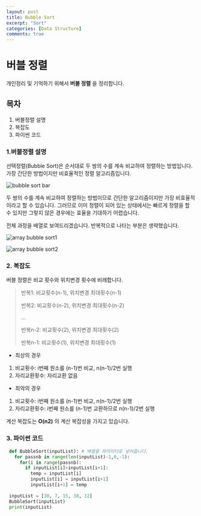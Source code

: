 ```yaml
---
layout: post
title: Bubble Sort
excerpt: "Sort"
categories: [Data Structure]
comments: true
---
```


# 버블 정렬
개인정리 및 기억하기 위해서 **버블 정렬** 을 정리합니다. 

## 목차
1. 버블정렬 설명
2. 복잡도
3. 파이썬 코드



### 1.버블정렬 설명
선택정렬(Bubble Sort)은 순서대로 두 쌍의 수를 계속 비교하여 정렬하는 방법입니다. 가장 간단한 방법이지만 비효율적인 정렬 알고리즘입니다. 

![bubble sort bar](https://user-images.githubusercontent.com/26396102/49686150-9fefd900-fb33-11e8-990a-20f8735a3efb.PNG)

두 쌍의 수를 계속 비교하여 정렬하는 방법이므로 간단한 알고리즘이지만 가장 비효율적이라고 할 수 있습니다. 그러므로 이미 정렬이 되어 있는 상태에서는 빠르게 정렬을 할 수 있지만 그렇지 않은 경우에는 효율을 기대하기 어렵습니다. 

전체 과정을 배열로 보여드리겠습니다. 반복적으로 나타는 부분은 생략했습니다. 

![array bubble sort1](https://user-images.githubusercontent.com/26396102/49686192-4c31bf80-fb34-11e8-90b1-ed7a205068b0.PNG)

![array bubble sort2](https://user-images.githubusercontent.com/26396102/49686196-5d7acc00-fb34-11e8-8b0b-3ef7fe7dfd03.PNG)

### 2. 복잡도
버블 정렬은 비교 횟수와 위치변경 횟수에 비례합니다. 
> 반복1: 비교횟수(n-1), 위치변경 최대횟수(n-1)
>
> 반복2: 비교횟수(n-2), 위치변경 최대횟수(n-2)
>
> ...
>
> 반복n-2: 비교횟수(2), 위치변경 최대횟수(2)
>
> 반복n-1: 비교횟수(1), 위치변경 최대횟수(1)

- 최상의 경우
 1. 비교횟수: i번째 원소를 (n-1)번 비교, n(n-1)/2번 실행
 2. 자리교환횟수: 자리교환 없음

- 최악의 경우
 1. 비교횟수: i번째 원소를 (n-1)번 비교, n(n-1)/2번 실행
 2. 자리교환횟수: i번째 원소를 (n-1)번 교환하므로 n(n-1)/2번 실행

계산 복잡도는 **O(n2)** 의 계산 복잡성을 가지고 있습니다.

### 3. 파이썬 코드

```python
 def BubbleSort(inputList): # 배열을 파라미터로 넣어줍니다.
   for passnb in range(len(inputList)-1,0,-1):
     for(i in range(passnb):
       if inputList[i]>inputList[i+1]:
         temp = inputList[i]
         inputList[i] = inputList[i+1]
         inputList[i+1] = temp
 
 inputList = [30, 7, 15, 38, 12]
 BubbleSort(inputList)
 print(inputList)
```





